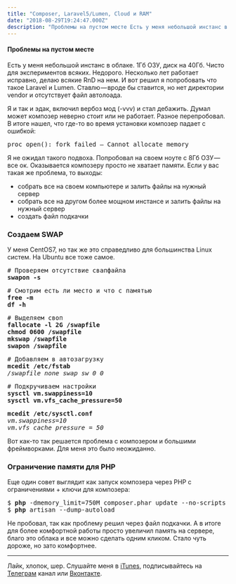 ```yaml
---
title: "Composer, Laravel5/Lumen, Cloud и RAM"
date: "2018-08-29T19:24:47.000Z"
description: "Проблемы на пустом месте Есть у меня небольшой инстанс в облаке. 1Гб ОЗУ, диск на 40Гб. Чисто для экспериментов всяких. Недорого"
---
```


<h4>Проблемы на пустом месте</h4>
<p>Есть у меня небольшой инстанс в облаке. 1Гб ОЗУ, диск на 40Гб. Чисто для экспериментов всяких. Недорого. Несколько лет работает исправно, делаю всякие RnD на нем. И вот решил я попробовать что такое Laravel и Lumen. Ставлю — вроде бы ставится, но нет директории vendor и отсутствует файл автолоада.</p>
<p>Я и так и эдак, включил вербоз мод (-vvv) и стал дебажить. Думал может композер неверно стоит или не работает. Разное перепробовал. В итоге нашел, что где-то во время установки композер падает с ошибкой:</p>
<pre>proc_open(): fork failed — Cannot allocate memory</pre>
<p>Я не ожидал такого подвоха. Попробовал на своем ноуте с 8Гб ОЗУ — все ок. Оказывается композеру просто не хватает памяти. Если у вас такая же проблема, то выходы:</p>
<ul>
<li>собрать все на своем компьютере и залить файлы на нужный сервер</li>
<li>собрать все на другом более мощном инстансе и залить файлы на нужный сервер</li>
<li>создать файл подкачки</li>
</ul>
<h3>Создаем SWAP</h3>
<p>У меня CentOS7, но так же это справедливо для большинства Linux систем. На Ubuntu все тоже самое.</p>
<pre># Проверяем отсутствие свапфайла<br><strong>swapon -s</strong></pre>
<pre># Смотрим есть ли место и что с памятью<br><strong>free -m<br>df -h</strong></pre>
<pre># Выделяем своп<br><strong>fallocate -l 2G /swapfile<br>chmod 0600 /swapfile<br>mkswap /swapfile<br>swapon /swapfile</strong></pre>
<pre># Добавляем в автозагрузку<br><strong>mcedit /etc/fstab<br></strong><em>/swapfile none swap sw 0 0</em></pre>
<pre># Подкручиваем настройки<br><strong>sysctl vm.swappiness=10<br>sysctl vm.vfs_cache_pressure=50</strong></pre>
<pre><strong>mcedit /etc/sysctl.conf</strong><br><em>vm.swappiness=10<br>vm.vfs_cache_pressure = 50</em></pre>
<p>Вот как-то так решается проблема с композером и большими фреймворками. Для меня это было неожиданно.</p>
<h3>Ограничение памяти для PHP</h3>
<p>Еще один совет выглядит как запуск композера через PHP с ограничениями + ключи для композера:</p>
<pre>$ <strong>php</strong> -dmemory_limit=750M composer.phar update --no-scripts --prefer-dist<br>$ <strong>php</strong> artisan --dump-autoload</pre>
<p>Не пробовал, так как проблему решил через файл подкачки. А в итоге для более комфортной работы просто увеличил память на сервере, благо это облака и все можно сделать одним кликом. Стало чуть дороже, но зато комфортнее.</p>
<hr>
<p>Лайк, хлопок, шер. Слушайте меня в <a href="https://itunes.apple.com/ru/podcast/pro-web-it/id1366662242?mt=2" target="_blank" rel="noopener noreferrer">iTunes</a>, подписывайтесь на <a href="https://t.me/prowebit" target="_blank" rel="noopener noreferrer">Телеграм</a> канал или <a href="https://vk.com/mayorovprowebit" target="_blank" rel="noopener noreferrer">Вконтакте</a>.</p>


